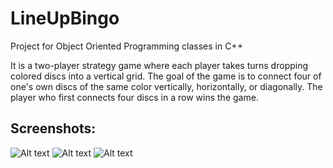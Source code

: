 # LineUpBingo

Project for Object Oriented Programming classes in C++

It is a two-player strategy game where each player takes turns dropping colored discs into a vertical grid. The goal of the game is to connect four of one's own discs of the same color vertically, horizontally, or diagonally. The player who first connects four discs in a row wins the game.

## Screenshots:

![Alt text](https://i.imgur.com/kuCFpT7.png "Game ss #1")
![Alt text](https://i.imgur.com/MRHq4PE.png "Yellow Win")
![Alt text](https://i.imgur.com/Ri8YslI.png "Red Win")